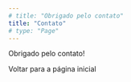 ```yaml
---
# title: "Obrigado pelo contato"
title: "Contato"
# type: "Page"
---
```


<!-- FIXME Definir págiana de obrigado -->

Obrigado pelo contato!

Voltar para a página inicial